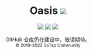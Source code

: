 <h1 align="center">Oasis&nbsp;<img src="https://img.shields.io/badge/_-v1-009688?style=flat-square"/></h1>
<p align="center"> <img src="https://img.shields.io/badge/版本-MOJANG 最新-brightgreen?style=for-the-badge&logo=minecraft"/> <img src="https://img.shields.io/badge/基于-Java_11-red?style=for-the-badge&logo=jre"/> <img src="https://img.shields.io/badge/SINCE-2019-ff9800?style=for-the-badge"/></p>

<p align="center">GitHub 仓库仍在建设中，敬请期待。<br/><sub>© 2019-2022 SoTap Community</sub></p>

